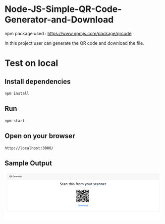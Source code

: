 # Node-JS-Simple-QR-Code-Generator-and-Download

npm package used : https://www.npmjs.com/package/qrcode

In this project user can generate the QR code and download the file.

# Test on local

## Install dependencies

```
npm install
```

## Run

```
npm start
```

## Open on your browser

```
http://localhost:3000/
```

## Sample Output

<img src="store/Screen Shot 2020-12-25 at 5.00.52 PM.png" style="text-align:center;">
